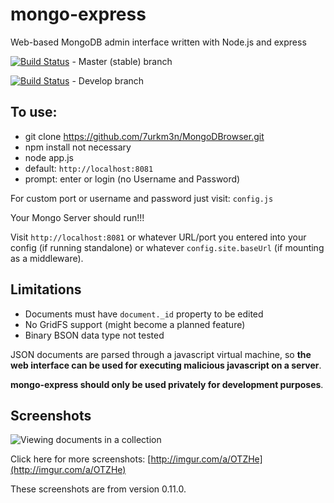 mongo-express
=============

Web-based MongoDB admin interface written with Node.js and express

[![Build Status](https://secure.travis-ci.org/andzdroid/mongo-express.png?branch=master)](http://travis-ci.org/andzdroid/mongo-express) - Master (stable) branch

[![Build Status](https://secure.travis-ci.org/andzdroid/mongo-express.png?branch=develop)](http://travis-ci.org/andzdroid/mongo-express) - Develop branch


To use:
-----------

* git clone https://github.com/7urkm3n/MongoDBrowser.git
* npm install not necessary
* node app.js
* default: `http://localhost:8081`
* prompt: enter or login (no Username and Password)

For custom port or username and password just visit: `config.js`

Your Mongo Server should run!!!

Visit `http://localhost:8081` or whatever URL/port you entered into your
config (if running standalone) or whatever `config.site.baseUrl` (if mounting
as a middleware).



Limitations
-----------

* Documents must have `document._id` property to be edited
* No GridFS support (might become a planned feature)
* Binary BSON data type not tested

JSON documents are parsed through a javascript virtual machine, so **the web
interface can be used for executing malicious javascript on a server**.

**mongo-express should only be used privately for development purposes**.


Screenshots
-----------

<img src="http://i.imgur.com/DOi3b.png" title="Viewing documents in a collection" />

Click here for more screenshots:
[http://imgur.com/a/OTZHe](http://imgur.com/a/OTZHe)

These screenshots are from version 0.11.0.

